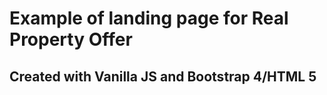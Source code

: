 # Example of landing page for Real Property Offer
## Created with Vanilla JS and Bootstrap 4/HTML 5 
